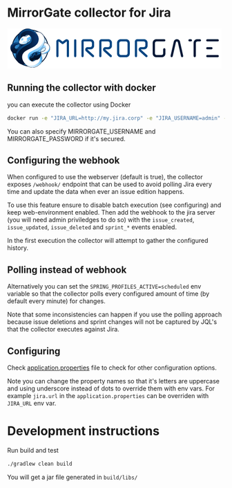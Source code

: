 # MirrorGate collector for Jira

![MirrorGate](./media/images/logo-ae.png)

## Running the collector with docker

you can execute the collector using Docker

```sh
docker run -e "JIRA_URL=http://my.jira.corp" -e "JIRA_USERNAME=admin" -e "JIRA_PASSWORD=aaaa" -e "MIRRORGATE_URL=http://mirrorgate.corp/mirrorgate" bbvaae/mirrorgate-jira-stories-collector
```

You can also specify MIRRORGATE_USERNAME and MIRRORGATE_PASSWORD if it's secured.

## Configuring the webhook

When configured to use the webserver (default is true), the collector exposes `/webhook/` endpoint that can be used to
avoid polling Jira every time and update the data when ever an issue edition happens.

To use this feature ensure to disable batch execution (see configuring) and keep web-environment enabled.
Then add the webhook to the jira server (you will need admin priviledges to do so) with the `issue_created`,
`issue_updated`, `issue_deleted` and `sprint_*` events enabled.
 
In the first execution the collector will attempt to gather the configured history.
  
## Polling instead of webhook

Alternatively you can set the `SPRING_PROFILES_ACTIVE=scheduled` env variable so that
the collector polls every configured amount of time (by default every minute) for changes.
  
Note that some inconsistencies can happen if you use the polling approach because issue deletions
and sprint changes will not be captured by JQL's that the collector executes against Jira.

## Configuring

Check [application.properties](./src/main/resources/application.properties) file to check for other configuration options.

Note you can change the property names so that it's letters are uppercase and using underscore instead of dots to override them with env vars. For example `jira.url` in the `application.properties` can be overriden with `JIRA_URL` env var.

# Development instructions

Run build and test

```sh
./gradlew clean build
```

You will get a jar file generated in `build/libs/`
